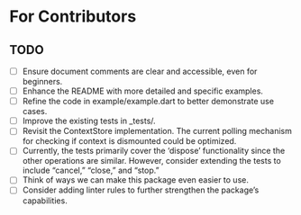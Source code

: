 # For Contributors

## TODO

- [ ] Ensure document comments are clear and accessible, even for beginners.
- [ ] Enhance the README with more detailed and specific examples.
- [ ] Refine the code in example/example.dart to better demonstrate use cases.
- [ ] Improve the existing tests in \_tests/.
- [ ] Revisit the ContextStore implementation. The current polling mechanism for checking if context is dismounted could be optimized.
- [ ] Currently, the tests primarily cover the ‘dispose’ functionality since the other operations are similar. However, consider extending the tests to include “cancel,” “close,” and “stop.”
- [ ] Think of ways we can make this package even easier to use.
- [ ] Consider adding linter rules to further strengthen the package’s capabilities.

